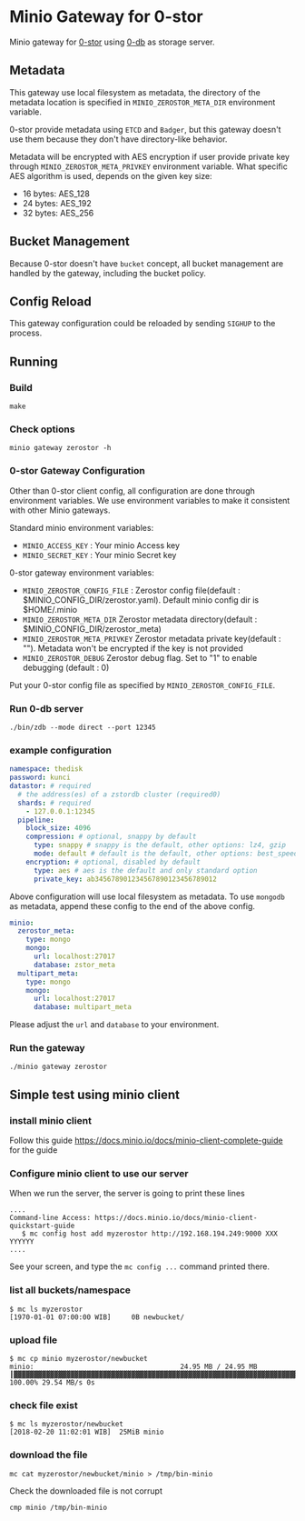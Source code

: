 # Minio Gateway for 0-stor

Minio gateway for [0-stor](https://github.com/zero-os/0-stor) using [0-db](https://github.com/zero-os/0-db)
as storage server.

## Metadata

This gateway use local filesystem as metadata, the directory of the metadata
location is specified in `MINIO_ZEROSTOR_META_DIR` environment variable.

0-stor provide metadata using `ETCD` and `Badger`, but this gateway doesn't use them because they
don't have directory-like behavior.

Metadata will be encrypted with AES encryption if user provide private key through `MINIO_ZEROSTOR_META_PRIVKEY` environment variable.
What specific AES algorithm is used, depends on the given key size:
- 16 bytes: AES_128
- 24 bytes: AES_192
- 32 bytes: AES_256


## Bucket Management

Because 0-stor doesn't have `bucket` concept, all bucket management are handled by 
the gateway, including the bucket policy.

## Config Reload

This gateway configuration could be reloaded by sending `SIGHUP` to the process.

## Running

### Build

`make`

### Check options

`minio gateway zerostor -h`

### 0-stor Gateway Configuration

Other than 0-stor client config, all configuration are done through environment variables.
We use environment variables to make it consistent with other Minio gateways.

Standard minio environment variables:
- `MINIO_ACCESS_KEY` : Your minio Access key 
- `MINIO_SECRET_KEY` : Your minio Secret key 

0-stor gateway environment variables:
- `MINIO_ZEROSTOR_CONFIG_FILE` :  Zerostor config file(default : $MINIO_CONFIG_DIR/zerostor.yaml). Default minio config dir is $HOME/.minio
- `MINIO_ZEROSTOR_META_DIR`     Zerostor metadata directory(default : $MINIO_CONFIG_DIR/zerostor_meta)
- `MINIO_ZEROSTOR_META_PRIVKEY` Zerostor metadata private key(default : ""). Metadata won't be encrypted if the key is not provided
- `MINIO_ZEROSTOR_DEBUG`        Zerostor debug flag. Set to "1" to enable debugging (default : 0)

Put your 0-stor config file as specified by `MINIO_ZEROSTOR_CONFIG_FILE`.

### Run 0-db server


```
./bin/zdb --mode direct --port 12345
```

### example configuration

```yaml
namespace: thedisk
password: kunci
datastor: # required
  # the address(es) of a zstordb cluster (required0)
  shards: # required
    - 127.0.0.1:12345
  pipeline:
    block_size: 4096
    compression: # optional, snappy by default
      type: snappy # snappy is the default, other options: lz4, gzip
      mode: default # default is the default, other options: best_speed, best_compression
    encryption: # optional, disabled by default
      type: aes # aes is the default and only standard option
      private_key: ab345678901234567890123456789012
```
Above configuration will use local filesystem as metadata.
To use `mongodb` as metadata, append these config to the end of the above config.
```yaml
minio:
  zerostor_meta:
    type: mongo
    mongo:
      url: localhost:27017
      database: zstor_meta
  multipart_meta:
    type: mongo
    mongo:
      url: localhost:27017
      database: multipart_meta
```
Please adjust the `url` and `database` to your environment.

### Run the gateway

`./minio gateway zerostor`

## Simple test using minio client


### install minio client

Follow this guide https://docs.minio.io/docs/minio-client-complete-guide for the guide

### Configure minio client to use our server

When we run the server, the server is going to print these lines
```
....
Command-line Access: https://docs.minio.io/docs/minio-client-quickstart-guide
   $ mc config host add myzerostor http://192.168.194.249:9000 XXX YYYYYY
....
```
See your screen, and type the `mc config ...` command printed there.

### list all buckets/namespace
```
$ mc ls myzerostor
[1970-01-01 07:00:00 WIB]     0B newbucket/
```

### upload file
```
$ mc cp minio myzerostor/newbucket
minio:                                    24.95 MB / 24.95 MB ┃▓▓▓▓▓▓▓▓▓▓▓▓▓▓▓▓▓▓▓▓▓▓▓▓▓▓▓▓▓▓▓▓▓▓▓▓▓▓▓▓▓▓▓▓▓▓▓▓▓▓▓▓▓▓▓▓▓▓▓▓▓▓▓▓▓▓▓▓▓▓▓▓▓▓▓▓▓▓▓▓▓▓▓▓▓▓▓▓▓▓▓▓▓▓▓▓▓▓▓▓▓▓▓▓▓▓▓▓▓▓▓▓▓▓▓▓▓▓▓▓▓▓▓▓▓▓▓▓▓▓▓▓▓▓▓▓▓▓▓▓▓▓▓▓┃ 100.00% 29.54 MB/s 0s
```

### check file exist
```
$ mc ls myzerostor/newbucket
[2018-02-20 11:02:01 WIB]  25MiB minio
```
### download the file
```
mc cat myzerostor/newbucket/minio > /tmp/bin-minio
```

Check the downloaded file is not corrupt
```
cmp minio /tmp/bin-minio
```


